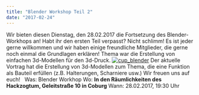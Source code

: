 ```yaml
---
title: "Blender Workshop Teil 2"
date: "2017-02-24"
---
```


Wir bieten diesen Dienstag, den 28.02.2017 die Fortsetzung des Blender-Workhops an! Habt ihr den ersten Teil verpasst? Nicht schlimm! Es ist jeder gerne willkommen und wir haben einige freundliche Mitglieder, die gerne noch einmal die Grundlagen erklären! Thema war die Erstellung von einfachen 3d-Modellen für den 3d-Druck. [![cup_blender](images/cup_blender-150x150.png)](https://hackzogtum-coburg.de/wp-content/uploads/2015/11/cup_blender.png) Der aktuelle Vortrag hat die Erstellung von 3d-Modellen zum Thema, die eine Funktion als Bauteil erfüllen (z.B. Halterungen, Scharniere usw.) Wir freuen uns auf euch!   Was: Blender Workhop Wo: **In den Räumlichkeiten des Hackzogtum, Geleitstraße 10 in Coburg** Wann: 28.02.2017, 19:30 Uhr
